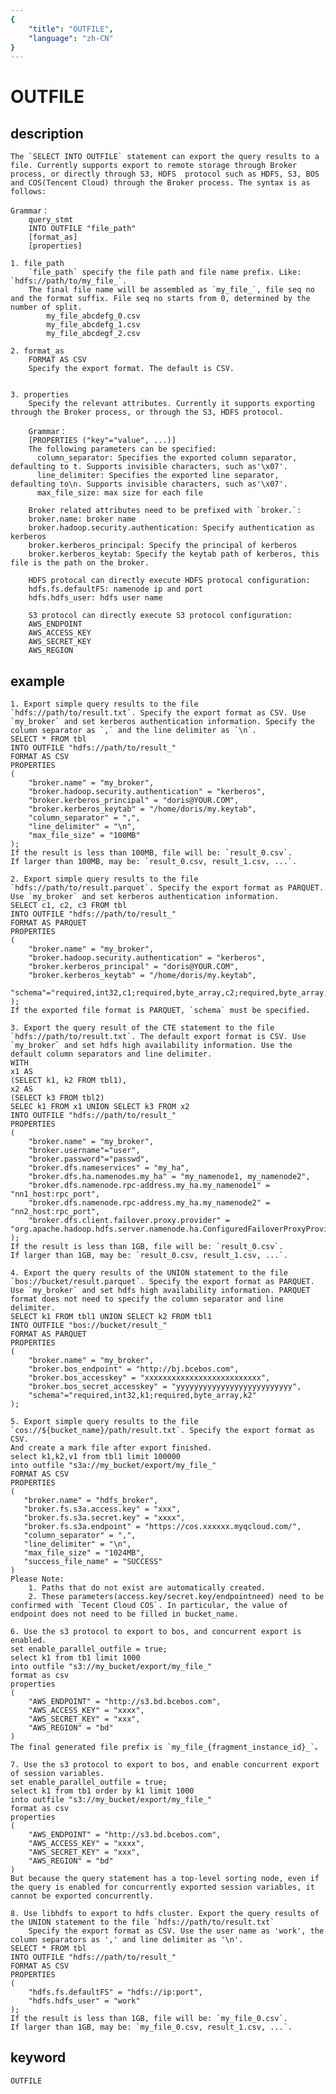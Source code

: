 ```yaml
---
{
    "title": "OUTFILE",
    "language": "zh-CN"
}
---
```


<!-- 
Licensed to the Apache Software Foundation (ASF) under one
or more contributor license agreements.  See the NOTICE file
distributed with this work for additional information
regarding copyright ownership.  The ASF licenses this file
to you under the Apache License, Version 2.0 (the
"License"); you may not use this file except in compliance
with the License.  You may obtain a copy of the License at

  http://www.apache.org/licenses/LICENSE-2.0

Unless required by applicable law or agreed to in writing,
software distributed under the License is distributed on an
"AS IS" BASIS, WITHOUT WARRANTIES OR CONDITIONS OF ANY
KIND, either express or implied.  See the License for the
specific language governing permissions and limitations
under the License.
-->

# OUTFILE
## description

    The `SELECT INTO OUTFILE` statement can export the query results to a file. Currently supports export to remote storage through Broker process, or directly through S3, HDFS  protocol such as HDFS, S3, BOS and COS(Tencent Cloud) through the Broker process. The syntax is as follows:

    Grammar：
        query_stmt
        INTO OUTFILE "file_path"
        [format_as]
        [properties]

    1. file_path
        `file_path` specify the file path and file name prefix. Like: `hdfs://path/to/my_file_`.
        The final file name will be assembled as `my_file_`, file seq no and the format suffix. File seq no starts from 0, determined by the number of split.
            my_file_abcdefg_0.csv
            my_file_abcdefg_1.csv
            my_file_abcdegf_2.csv

    2. format_as
        FORMAT AS CSV
        Specify the export format. The default is CSV.


    3. properties
        Specify the relevant attributes. Currently it supports exporting through the Broker process, or through the S3, HDFS protocol.

        Grammar：
        [PROPERTIES ("key"="value", ...)]
        The following parameters can be specified:
          column_separator: Specifies the exported column separator, defaulting to t. Supports invisible characters, such as'\x07'.
          line_delimiter: Specifies the exported line separator, defaulting to\n. Supports invisible characters, such as'\x07'.
          max_file_size: max size for each file

        Broker related attributes need to be prefixed with `broker.`:
        broker.name: broker name
        broker.hadoop.security.authentication: Specify authentication as kerberos
        broker.kerberos_principal: Specify the principal of kerberos
        broker.kerberos_keytab: Specify the keytab path of kerberos, this file is the path on the broker.

        HDFS protocal can directly execute HDFS protocal configuration:
        hdfs.fs.defaultFS: namenode ip and port
        hdfs.hdfs_user: hdfs user name

        S3 protocol can directly execute S3 protocol configuration:
        AWS_ENDPOINT
        AWS_ACCESS_KEY
        AWS_SECRET_KEY
        AWS_REGION

## example

    1. Export simple query results to the file `hdfs://path/to/result.txt`. Specify the export format as CSV. Use `my_broker` and set kerberos authentication information. Specify the column separator as `,` and the line delimiter as `\n`.
    SELECT * FROM tbl
    INTO OUTFILE "hdfs://path/to/result_"
    FORMAT AS CSV
    PROPERTIES
    (
        "broker.name" = "my_broker",
        "broker.hadoop.security.authentication" = "kerberos",
        "broker.kerberos_principal" = "doris@YOUR.COM",
        "broker.kerberos_keytab" = "/home/doris/my.keytab",
        "column_separator" = ",",
        "line_delimiter" = "\n",
        "max_file_size" = "100MB"
    );
    If the result is less than 100MB, file will be: `result_0.csv`.
    If larger than 100MB, may be: `result_0.csv, result_1.csv, ...`.

    2. Export simple query results to the file `hdfs://path/to/result.parquet`. Specify the export format as PARQUET. Use `my_broker` and set kerberos authentication information. 
    SELECT c1, c2, c3 FROM tbl
    INTO OUTFILE "hdfs://path/to/result_"
    FORMAT AS PARQUET
    PROPERTIES
    (
        "broker.name" = "my_broker",
        "broker.hadoop.security.authentication" = "kerberos",
        "broker.kerberos_principal" = "doris@YOUR.COM",
        "broker.kerberos_keytab" = "/home/doris/my.keytab",
        "schema"="required,int32,c1;required,byte_array,c2;required,byte_array,c2"
    );
    If the exported file format is PARQUET, `schema` must be specified.

    3. Export the query result of the CTE statement to the file `hdfs://path/to/result.txt`. The default export format is CSV. Use `my_broker` and set hdfs high availability information. Use the default column separators and line delimiter.
    WITH
    x1 AS
    (SELECT k1, k2 FROM tbl1),
    x2 AS
    (SELECT k3 FROM tbl2)
    SELEC k1 FROM x1 UNION SELECT k3 FROM x2
    INTO OUTFILE "hdfs://path/to/result_"
    PROPERTIES
    (
        "broker.name" = "my_broker",
        "broker.username"="user",
        "broker.password"="passwd",
        "broker.dfs.nameservices" = "my_ha",
        "broker.dfs.ha.namenodes.my_ha" = "my_namenode1, my_namenode2",
        "broker.dfs.namenode.rpc-address.my_ha.my_namenode1" = "nn1_host:rpc_port",
        "broker.dfs.namenode.rpc-address.my_ha.my_namenode2" = "nn2_host:rpc_port",
        "broker.dfs.client.failover.proxy.provider" = "org.apache.hadoop.hdfs.server.namenode.ha.ConfiguredFailoverProxyProvider"
    );
    If the result is less than 1GB, file will be: `result_0.csv`.
    If larger than 1GB, may be: `result_0.csv, result_1.csv, ...`.
    
    4. Export the query results of the UNION statement to the file `bos://bucket/result.parquet`. Specify the export format as PARQUET. Use `my_broker` and set hdfs high availability information. PARQUET format does not need to specify the column separator and line delimiter.
    SELECT k1 FROM tbl1 UNION SELECT k2 FROM tbl1
    INTO OUTFILE "bos://bucket/result_"
    FORMAT AS PARQUET
    PROPERTIES
    (
        "broker.name" = "my_broker",
        "broker.bos_endpoint" = "http://bj.bcebos.com",
        "broker.bos_accesskey" = "xxxxxxxxxxxxxxxxxxxxxxxxxx",
        "broker.bos_secret_accesskey" = "yyyyyyyyyyyyyyyyyyyyyyyyyy",
        "schema"="required,int32,k1;required,byte_array,k2"
    );

    5. Export simple query results to the file `cos://${bucket_name}/path/result.txt`. Specify the export format as CSV.
    And create a mark file after export finished.
    select k1,k2,v1 from tbl1 limit 100000
    into outfile "s3a://my_bucket/export/my_file_"
    FORMAT AS CSV
    PROPERTIES
    (
       "broker.name" = "hdfs_broker",
       "broker.fs.s3a.access.key" = "xxx",
       "broker.fs.s3a.secret.key" = "xxxx",
       "broker.fs.s3a.endpoint" = "https://cos.xxxxxx.myqcloud.com/",
       "column_separator" = ",",
       "line_delimiter" = "\n",
       "max_file_size" = "1024MB",
       "success_file_name" = "SUCCESS"
    )
    Please Note: 
        1. Paths that do not exist are automatically created.
        2. These parameters(access.key/secret.key/endpointneed) need to be confirmed with `Tecent Cloud COS`. In particular, the value of endpoint does not need to be filled in bucket_name.

    6. Use the s3 protocol to export to bos, and concurrent export is enabled.
    set enable_parallel_outfile = true;
    select k1 from tb1 limit 1000
    into outfile "s3://my_bucket/export/my_file_"
    format as csv
    properties
    (
        "AWS_ENDPOINT" = "http://s3.bd.bcebos.com",
        "AWS_ACCESS_KEY" = "xxxx",
        "AWS_SECRET_KEY" = "xxx",
        "AWS_REGION" = "bd"
    )
    The final generated file prefix is `my_file_{fragment_instance_id}_`。

    7. Use the s3 protocol to export to bos, and enable concurrent export of session variables.
    set enable_parallel_outfile = true;
    select k1 from tb1 order by k1 limit 1000
    into outfile "s3://my_bucket/export/my_file_"
    format as csv
    properties
    (
        "AWS_ENDPOINT" = "http://s3.bd.bcebos.com",
        "AWS_ACCESS_KEY" = "xxxx",
        "AWS_SECRET_KEY" = "xxx",
        "AWS_REGION" = "bd"
    )
    But because the query statement has a top-level sorting node, even if the query is enabled for concurrently exported session variables, it cannot be exported concurrently.

    8. Use libhdfs to export to hdfs cluster. Export the query results of the UNION statement to the file `hdfs://path/to/result.txt`
        Specify the export format as CSV. Use the user name as 'work', the column separators as ',' and line delimiter as '\n'.
    SELECT * FROM tbl
    INTO OUTFILE "hdfs://path/to/result_"
    FORMAT AS CSV
    PROPERTIES
    (
        "hdfs.fs.defaultFS" = "hdfs://ip:port",
        "hdfs.hdfs_user" = "work"
    );
    If the result is less than 1GB, file will be: `my_file_0.csv`.
    If larger than 1GB, may be: `my_file_0.csv, result_1.csv, ...`.

## keyword
    OUTFILE

